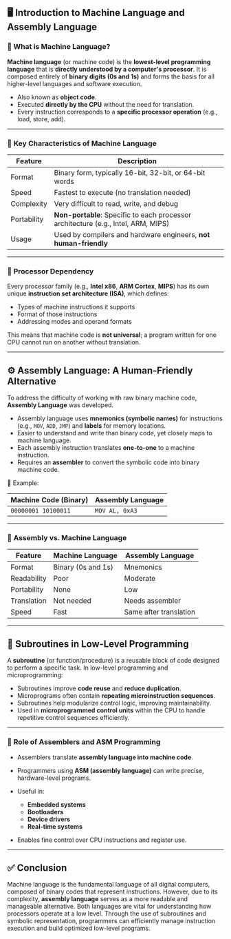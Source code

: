 
## 🖥️ **Introduction to Machine Language and Assembly Language**

### 🔧 What is Machine Language?

**Machine language** (or machine code) is the **lowest-level programming language** that is **directly understood by a computer's processor**. It is composed entirely of **binary digits (0s and 1s)** and forms the basis for all higher-level languages and software execution.

* Also known as **object code**.
* Executed **directly by the CPU** without the need for translation.
* Every instruction corresponds to a **specific processor operation** (e.g., load, store, add).

---

### 📌 **Key Characteristics of Machine Language**

| Feature     | Description                                                                        |
| ----------- | ---------------------------------------------------------------------------------- |
| Format      | Binary form, typically 16-bit, 32-bit, or 64-bit words                             |
| Speed       | Fastest to execute (no translation needed)                                         |
| Complexity  | Very difficult to read, write, and debug                                           |
| Portability | **Non-portable**: Specific to each processor architecture (e.g., Intel, ARM, MIPS) |
| Usage       | Used by compilers and hardware engineers, **not human-friendly**                   |

---

### 🧠 **Processor Dependency**

Every processor family (e.g., **Intel x86**, **ARM Cortex**, **MIPS**) has its own unique **instruction set architecture (ISA)**, which defines:

* Types of machine instructions it supports
* Format of those instructions
* Addressing modes and operand formats

This means that machine code is **not universal**; a program written for one CPU cannot run on another without translation.

---

## ⚙️ **Assembly Language: A Human-Friendly Alternative**

To address the difficulty of working with raw binary machine code, **Assembly Language** was developed.

* Assembly language uses **mnemonics (symbolic names)** for instructions (e.g., `MOV`, `ADD`, `JMP`) and **labels** for memory locations.
* Easier to understand and write than binary code, yet closely maps to machine language.
* Each assembly instruction translates **one-to-one** to a machine instruction.
* Requires an **assembler** to convert the symbolic code into binary machine code.

📘 Example:

| Machine Code (Binary) | Assembly Language |
| --------------------- | ----------------- |
| `00000001 10100011`   | `MOV AL, 0xA3`    |

---

### 🔄 **Assembly vs. Machine Language**

| Feature     | Machine Language   | Assembly Language      |
| ----------- | ------------------ | ---------------------- |
| Format      | Binary (0s and 1s) | Mnemonics              |
| Readability | Poor               | Moderate               |
| Portability | None               | Low                    |
| Translation | Not needed         | Needs assembler        |
| Speed       | Fast               | Same after translation |

---

## 🔁 **Subroutines in Low-Level Programming**

A **subroutine** (or function/procedure) is a reusable block of code designed to perform a specific task. In low-level programming and microprogramming:

* Subroutines improve **code reuse** and **reduce duplication**.
* Microprograms often contain **repeating microinstruction sequences**.
* Subroutines help modularize control logic, improving maintainability.
* Used in **microprogrammed control units** within the CPU to handle repetitive control sequences efficiently.

---

### 🧾 **Role of Assemblers and ASM Programming**

* Assemblers translate **assembly language into machine code**.
* Programmers using **ASM (assembly language)** can write precise, hardware-level programs.
* Useful in:

  * **Embedded systems**
  * **Bootloaders**
  * **Device drivers**
  * **Real-time systems**
* Enables fine control over CPU instructions and register use.

---

## ✅ **Conclusion**

Machine language is the fundamental language of all digital computers, composed of binary codes that represent instructions. However, due to its complexity, **assembly language** serves as a more readable and manageable alternative. Both languages are vital for understanding how processors operate at a low level. Through the use of subroutines and symbolic representation, programmers can efficiently manage instruction execution and build optimized low-level programs.

